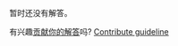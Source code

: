 
暂时还没有解答。

有兴趣[贡献你的解答](https://github.com/BFEdev/BFE.dev-solutions/blob/main/question/design-system_zh.md)吗? [Contribute guideline](https://github.com/BFEdev/BFE.dev-solutions#how-to-contribute)
